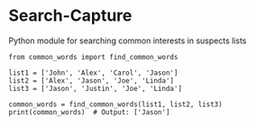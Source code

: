 # Search-Capture
Python module for searching common interests in suspects lists

```
from common_words import find_common_words

list1 = ['John', 'Alex', 'Carol', 'Jason']
list2 = ['Alex', 'Jason', 'Joe', 'Linda']
list3 = ['Jason', 'Justin', 'Joe', 'Linda']

common_words = find_common_words(list1, list2, list3)
print(common_words)  # Output: ['Jason']
```
